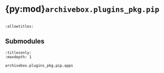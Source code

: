 # {py:mod}`archivebox.plugins_pkg.pip`

```{py:module} archivebox.plugins_pkg.pip
```

```{autodoc2-docstring} archivebox.plugins_pkg.pip
:allowtitles:
```

## Submodules

```{toctree}
:titlesonly:
:maxdepth: 1

archivebox.plugins_pkg.pip.apps
```
